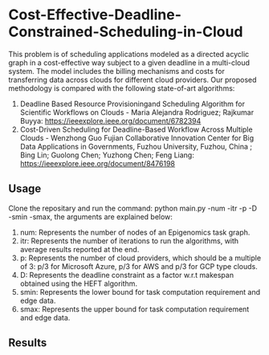 # Cost-Effective-Deadline-Constrained-Scheduling-in-Cloud

This problem is of scheduling applications modeled as a directed acyclic graph in a cost-effective way subject to a given deadline in a multi-cloud system. The model
includes the billing mechanisms and costs for transferring data across clouds for different cloud providers. Our proposed methodology is compared with the following state-of-art algorithms:
1) Deadline Based Resource Provisioningand Scheduling Algorithm for Scientific Workflows on Clouds - Maria Alejandra Rodriguez; Rajkumar Buyya: https://ieeexplore.ieee.org/document/6782394
2) Cost-Driven Scheduling for Deadline-Based Workflow Across Multiple Clouds - Wenzhong Guo
Fujian Collaborative Innovation Center for Big Data Applications in Governments, Fuzhou University, Fuzhou, China
; Bing Lin; Guolong Chen; Yuzhong Chen; Feng Liang: https://ieeexplore.ieee.org/document/8476198

## Usage
Clone the repositary and run the command: python main.py -num -itr -p -D -smin -smax, the arguments are explained below:
1) num: Represents the number of nodes of an Epigenomics task graph.
2) itr: Represents the number of iterations to run the algorithms, with average results reported at the end.
3) p: Represents the number of cloud providers, which should be a multiple of 3: p/3 for Microsoft Azure, p/3 for AWS and p/3 for GCP type clouds.
4) D: Represents the deadline constraint as a factor w.r.t makespan obtained using the HEFT algorithm.
5) smin: Represents the lower bound for task computation requirement and edge data.
6) smax: Represents the upper bound for task computation requirement and edge data.

## Results
